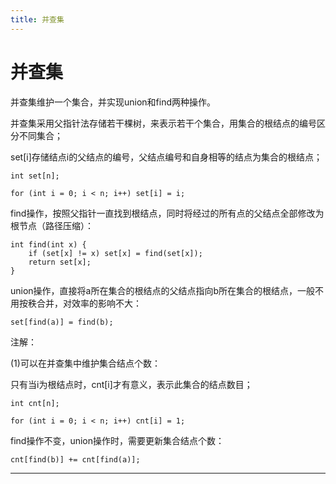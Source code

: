 ```yaml
---
title: 并查集
---
```


# 并查集

<script type="text/javascript" src="/include/head.js"></script>

并查集维护一个集合，并实现union和find两种操作。

并查集采用父指针法存储若干棵树，来表示若干个集合，用集合的根结点的编号区分不同集合；

set[i]存储结点i的父结点的编号，父结点编号和自身相等的结点为集合的根结点；

```
int set[n];

for (int i = 0; i < n; i++) set[i] = i;
```

find操作，按照父指针一直找到根结点，同时将经过的所有点的父结点全部修改为根节点（路径压缩）：

```
int find(int x) {
    if (set[x] != x) set[x] = find(set[x]);
    return set[x];
}
```

union操作，直接将a所在集合的根结点的父结点指向b所在集合的根结点，一般不用按秩合并，对效率的影响不大：

```
set[find(a)] = find(b);
```

注解：

(1)可以在并查集中维护集合结点个数：

只有当i为根结点时，cnt[i]才有意义，表示此集合的结点数目；

```
int cnt[n];

for (int i = 0; i < n; i++) cnt[i] = 1;
```

find操作不变，union操作时，需要更新集合结点个数：

```
cnt[find(b)] += cnt[find(a)];
```

---

<script type="text/javascript" src="/include/tail.js"></script>
